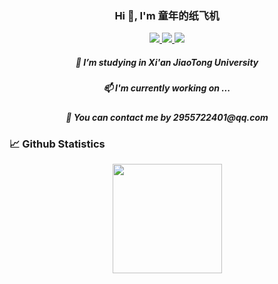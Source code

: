<h3 align="center"> Hi 👋, I'm 童年的纸飞机 </h3>
<p align="center">
    <a title="Github Total Stars" target="_blank" href="https://github.com/xjtu-fgh">
        <img src="https://img.shields.io/github/stars/rabbit-fgh.svg?logo=star&label=Total%20Stars&color=success" />
    </a>
    <a title="Github Followers" target="_blank" href="https://github.com/rabbit-fgh">
        <img src="https://img.shields.io/badge/dynamic/json?label=GitHub&suffix=%20followers&query=%24.data.totalSubs&url=https%3A%2F%2Fapi.spencerwoo.com%2Fsubstats%2F%3Fsource%3Dgithub%26queryKey%3Dblinkfox&color=blue&logo=github&longCache=true" />
    </a>
    <a title="My Blog Site" target="_blank" href="https://rabbit-fgh.github.io/">
        <img src="https://img.shields.io/badge/%E5%8D%9A%E5%AE%A2%20(blog)-xjtu fgh.github.io-orange" />
    </a>
</p>
<h5 align="center"> 🌱 I’m studying in Xi'an JiaoTong University </h5>
<h5 align="center"> 📫 I'm currently working on ... </h5>
<h5 align="center"> 💬 You can contact me by 2955722401@qq.com </h5>

### 📈 Github Statistics

<div align="center">
    <span>&emsp;&emsp;</span>
    <img height="175px" src="https://github-readme-stats.vercel.app/api?username=rabbit-fgh&count_private=true&show_icons=true&theme=radical" />
    <span>&emsp;&emsp;</span>
</div>
